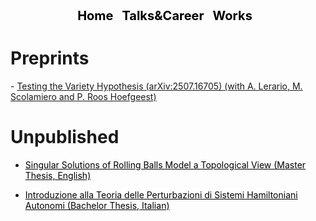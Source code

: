 
<!-- DEFINE THE STYLE OF THE WEBSITE MENU  -->


<head>
    <meta charset="UTF-8">
    <meta name="viewport" content="width=device-width, initial-scale=1.0">
    <title>Menu Example</title>
    <style>
        /* Optional: Some basic styling for demonstration */
        .menu-container {
            text-align: center; /* Center the menu */
        }
        nav ul {
            list-style-type: none;
            margin: 0;
            padding: 0;
            display: inline-block; /* Make the menu display inline-block */
        }
        nav li {
            display: inline;
            margin-right: 10px;
        }
        nav a {
            text-decoration: none;
            color: #000; /* Black text color */
            font-weight: bold;
            font-size: 20px; 
        }
    </style>
</head>
<body>

<div class="menu-container">
    <nav>
        <ul>
            <li><a href="https://aleetamai.github.io">Home</a></li>
            <li><a href="https://aleetamai.github.io/talks&carrer">Talks&Career</a></li>
            <li><a href="https://aleetamai.github.io/works">Works</a></li>
        </ul>
    </nav>
</div>
</body>


<!-- MAIN -->

# Preprints
  <p>
    - <a href="https://arxiv.org/abs/2507.16705#:~:text=Given%20a%20probability%20measure%20on,%22testing%20the%20variety%20hypothesis%22" target="_blank">
      Testing the Variety Hypothesis (arXiv:2507.16705) (with A. Lerario, M. Scolamiero and P. Roos Hoefgeest)
    </a>
  </p>

# Unpublished

- <a href="assets/Master_Thesis.pdf" style="color:black;" download>Singular Solutions of Rolling Balls Model a Topological View
(Master Thesis, English) </a>

- <a href="assets/Bachelor_Thesis.pdf" style="color:black;" download> Introduzione alla Teoria delle Perturbazioni di Sistemi Hamiltoniani Autonomi
 (Bachelor Thesis, Italian) </a>




